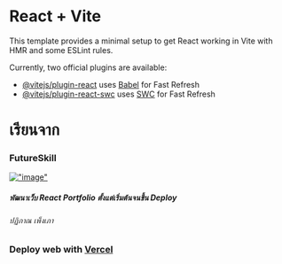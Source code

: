 # React + Vite

This template provides a minimal setup to get React working in Vite with HMR and some ESLint rules.

Currently, two official plugins are available:

- [@vitejs/plugin-react](https://github.com/vitejs/vite-plugin-react/blob/main/packages/plugin-react/README.md) uses [Babel](https://babeljs.io/) for Fast Refresh
- [@vitejs/plugin-react-swc](https://github.com/vitejs/vite-plugin-react-swc) uses [SWC](https://swc.rs/) for Fast Refresh

# เรียนจาก
### FutureSkill
[!["image"](https://assets.futureskill.co/course/3c3ef862-da8c-4941-ba35-d0ef1e166079.jpg)](https://learn.futureskill.co/learning/course/846?currentUrl=https%3A%2F%2Ffutureskill.co%2F%3Fs%3DReact&_gl=1*viv323*_gcl_aw*R0NMLjE3MDcyMjYzODUuQ2owS0NRaUF6b2V1QmhEcUFSSXNBTWRIMTRFX3pJbEo1UUtKVnI4U0VGbnFxX0lERTBwT29PeVNQQUgxNmxKV0MxcHI5ZDlUWlkyXzFXRWFBb3o3RUFMd193Y0I.*_gcl_au*NjUwOTY4ODQ1LjE3MDY3Nzk1ODY.)
##### พัฒนาเว็บ React Portfolio ตั้งแต่เริ่มต้นจนขึ้น Deploy
###### ปฏิภาณ เพ็งเภา

### Deploy web with [Vercel](https://vercel.com/)
